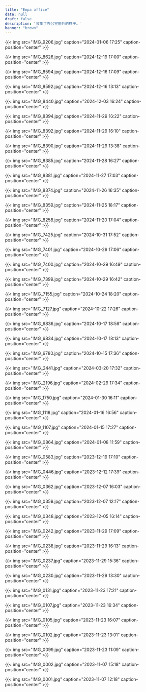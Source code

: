 ```yaml
---
title: "Empa office"
date: null
draft: false
description: '收集了办公室窗外的样子。'
banner: "brown"
---
```

{{< img src="IMG_9206.jpg" caption="2024-01-06 17:25" caption-position="center" >}}

{{< img src="IMG_8626.jpg" caption="2024-12-19 17:00" caption-position="center" >}}

{{< img src="IMG_8594.jpg" caption="2024-12-16 17:09" caption-position="center" >}}

{{< img src="IMG_8592.jpg" caption="2024-12-16 13:13" caption-position="center" >}}

{{< img src="IMG_8440.jpg" caption="2024-12-03 16:24" caption-position="center" >}}

{{< img src="IMG_8394.jpg" caption="2024-11-29 16:22" caption-position="center" >}}

{{< img src="IMG_8392.jpg" caption="2024-11-29 16:10" caption-position="center" >}}

{{< img src="IMG_8390.jpg" caption="2024-11-29 13:38" caption-position="center" >}}

{{< img src="IMG_8385.jpg" caption="2024-11-28 16:27" caption-position="center" >}}

{{< img src="IMG_8381.jpg" caption="2024-11-27 17:03" caption-position="center" >}}

{{< img src="IMG_8374.jpg" caption="2024-11-26 16:35" caption-position="center" >}}

{{< img src="IMG_8359.jpg" caption="2024-11-25 18:17" caption-position="center" >}}

{{< img src="IMG_8258.jpg" caption="2024-11-20 17:04" caption-position="center" >}}

{{< img src="IMG_7425.jpg" caption="2024-10-31 17:52" caption-position="center" >}}

{{< img src="IMG_7401.jpg" caption="2024-10-29 17:06" caption-position="center" >}}

{{< img src="IMG_7400.jpg" caption="2024-10-29 16:49" caption-position="center" >}}

{{< img src="IMG_7399.jpg" caption="2024-10-29 16:42" caption-position="center" >}}

{{< img src="IMG_7155.jpg" caption="2024-10-24 18:20" caption-position="center" >}}

{{< img src="IMG_7127.jpg" caption="2024-10-22 17:26" caption-position="center" >}}

{{< img src="IMG_6836.jpg" caption="2024-10-17 18:56" caption-position="center" >}}

{{< img src="IMG_6834.jpg" caption="2024-10-17 18:13" caption-position="center" >}}

{{< img src="IMG_6780.jpg" caption="2024-10-15 17:36" caption-position="center" >}}

{{< img src="IMG_2441.jpg" caption="2024-03-20 17:32" caption-position="center" >}}

{{< img src="IMG_2196.jpg" caption="2024-02-29 17:34" caption-position="center" >}}

{{< img src="IMG_1750.jpg" caption="2024-01-30 16:11" caption-position="center" >}}

{{< img src="IMG_1118.jpg" caption="2024-01-16 16:56" caption-position="center" >}}

{{< img src="IMG_1107.jpg" caption="2024-01-15 17:27" caption-position="center" >}}

{{< img src="IMG_0864.jpg" caption="2024-01-08 11:59" caption-position="center" >}}

{{< img src="IMG_0583.jpg" caption="2023-12-19 17:10" caption-position="center" >}}

{{< img src="IMG_0446.jpg" caption="2023-12-12 17:39" caption-position="center" >}}

{{< img src="IMG_0362.jpg" caption="2023-12-07 16:03" caption-position="center" >}}

{{< img src="IMG_0359.jpg" caption="2023-12-07 12:17" caption-position="center" >}}

{{< img src="IMG_0348.jpg" caption="2023-12-05 16:14" caption-position="center" >}}

{{< img src="IMG_0242.jpg" caption="2023-11-29 17:09" caption-position="center" >}}

{{< img src="IMG_0238.jpg" caption="2023-11-29 16:13" caption-position="center" >}}

{{< img src="IMG_0237.jpg" caption="2023-11-29 15:36" caption-position="center" >}}

{{< img src="IMG_0230.jpg" caption="2023-11-29 13:30" caption-position="center" >}}

{{< img src="IMG_0131.jpg" caption="2023-11-23 17:21" caption-position="center" >}}

{{< img src="IMG_0107.jpg" caption="2023-11-23 16:34" caption-position="center" >}}

{{< img src="IMG_0105.jpg" caption="2023-11-23 16:07" caption-position="center" >}}

{{< img src="IMG_0102.jpg" caption="2023-11-23 13:01" caption-position="center" >}}

{{< img src="IMG_0099.jpg" caption="2023-11-23 11:09" caption-position="center" >}}

{{< img src="IMG_0002.jpg" caption="2023-11-07 15:18" caption-position="center" >}}

{{< img src="IMG_0001.jpg" caption="2023-11-07 12:18" caption-position="center" >}}